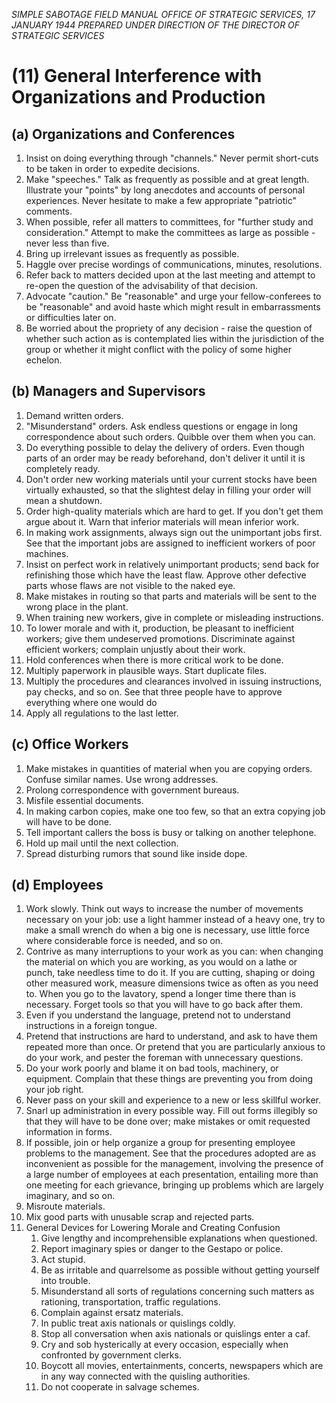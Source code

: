 *SIMPLE SABOTAGE FIELD MANUAL OFFICE OF STRATEGIC SERVICES,
17 JANUARY 1944
PREPARED UNDER DIRECTION OF THE DIRECTOR OF STRATEGIC SERVICES*

(11) General Interference with Organizations and Production
===========================================================

(a) Organizations and Conferences
---------------------------------

1.	Insist on doing everything through "channels." Never permit short-cuts to be taken in order to expedite decisions.
2.	Make "speeches." Talk as frequently as possible and at great length. Illustrate your "points" by long anecdotes and accounts of personal experiences. Never hesitate to make a few appropriate "patriotic" comments.
3.	When possible, refer all matters to committees, for "further study and consideration." Attempt to make the committees as large as possible - never less than five.
4.	Bring up irrelevant issues as frequently as possible.
5.	Haggle over precise wordings of communications, minutes, resolutions.
6.	Refer back to matters decided upon at the last meeting and attempt to re-open the question of the advisability of that decision.
7.	Advocate "caution." Be "reasonable" and urge your fellow-conferees to be "reasonable" and avoid haste which might result in embarrassments or difficulties later on.
8.	Be worried about the propriety of any decision - raise the question of whether such action as is contemplated lies within the jurisdiction of the group or whether it might conflict with the policy of some higher echelon.

(b) Managers and Supervisors
----------------------------

1.	Demand written orders.
2.	"Misunderstand" orders. Ask endless questions or engage in long correspondence about such orders. Quibble over them when you can.
3.	Do everything possible to delay the delivery of orders. Even though parts of an order may be ready beforehand, don't deliver it until it is completely ready.
4.	Don't order new working materials until your current stocks have been virtually exhausted, so that the slightest delay in filling your order will mean a shutdown.
5.	Order high-quality materials which are hard to get. If you don't get them argue about it. Warn that inferior materials will mean inferior work.
6.	In making work assignments, always sign out the unimportant jobs first. See that the important jobs are assigned to inefficient workers of poor machines.
7.	Insist on perfect work in relatively unimportant products; send back for refinishing those which have the least flaw. Approve other defective parts whose flaws are not visible to the naked eye.
8.	Make mistakes in routing so that parts and materials will be sent to the wrong place in the plant.
9.	When training new workers, give in complete or misleading instructions.
10.	To lower morale and with it, production, be pleasant to inefficient workers; give them undeserved promotions. Discriminate against efficient workers; complain unjustly about their work.
11.	Hold conferences when there is more critical work to be done.
12.	Multiply paperwork in plausible ways. Start duplicate files.
13.	Multiply the procedures and clearances involved in issuing instructions, pay checks, and so on. See that three people have to approve everything where one would do
14.	Apply all regulations to the last letter.

(c) Office Workers
------------------

1.	Make mistakes in quantities of material when you are copying orders. Confuse similar names. Use wrong addresses.
2.	Prolong correspondence with government bureaus.
3.	Misfile essential documents.
4.	In making carbon copies, make one too few, so that an extra copying job will have to be done.
5.	Tell important callers the boss is busy or talking on another telephone.
6.	Hold up mail until the next collection.
7.	Spread disturbing rumors that sound like inside dope.

(d) Employees
-------------

1.	Work slowly. Think out ways to increase the number of movements necessary on your job: use a light hammer instead of a heavy one, try to make a small wrench do when a big one is necessary, use little force where considerable force is needed, and so on.
2.	Contrive as many interruptions to your work as you can: when changing the material on which you are working, as you would on a lathe or punch, take needless time to do it. If you are cutting, shaping or doing other measured work, measure dimensions twice as often as you need to. When you go to the lavatory, spend a longer time there than is necessary. Forget tools so that you will have to go back after them.
3.	Even if you understand the language, pretend not to understand instructions in a foreign tongue.
4.	Pretend that instructions are hard to understand, and ask to have them repeated more than once. Or pretend that you are particularly anxious to do your work, and pester the foreman with unnecessary questions.
5.	Do your work poorly and blame it on bad tools, machinery, or equipment. Complain that these things are preventing you from doing your job right.
6.	Never pass on your skill and experience to a new or less skillful worker.
7.	Snarl up administration in every possible way. Fill out forms illegibly so that they will have to be done over; make mistakes or omit requested information in forms.
8.	If possible, join or help organize a group for presenting employee problems to the management. See that the procedures adopted are as inconvenient as possible for the management, involving the presence of a large number of employees at each presentation, entailing more than one meeting for each grievance, bringing up problems which are largely imaginary, and so on.
9.	Misroute materials.
10.	Mix good parts with unusable scrap and rejected parts.
11.	General Devices for Lowering Morale and Creating Confusion
    1.	Give lengthy and incomprehensible explanations when questioned.
    2.	Report imaginary spies or danger to the Gestapo or police.
    3.	Act stupid.
    4.	Be as irritable and quarrelsome as possible without getting yourself into trouble.
    5.	Misunderstand all sorts of regulations concerning such matters as rationing, transportation, traffic regulations.
    6.	Complain against ersatz materials.
    7.	In public treat axis nationals or quislings coldly.
    8.	Stop all conversation when axis nationals or quislings enter a caf.
    9.	Cry and sob hysterically at every occasion, especially when confronted by government clerks.
    10.	Boycott all movies, entertainments, concerts, newspapers which are in any way connected with the quisling authorities.
    11.	Do not cooperate in salvage schemes.

